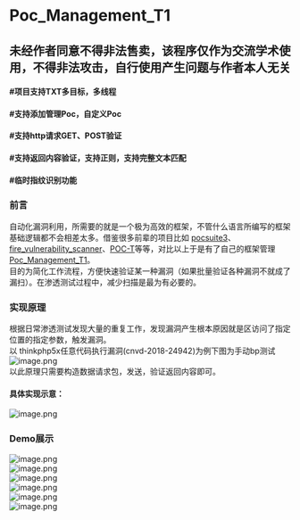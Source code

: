 # Poc_Management_T1
## 未经作者同意不得非法售卖，该程序仅作为交流学术使用，不得非法攻击，自行使用产生问题与作者本人无关

#### #项目支持TXT多目标，多线程  
#### #支持添加管理Poc，自定义Poc 
#### #支持http请求GET、POST验证
#### #支持返回内容验证，支持正则，支持完整文本匹配
#### #临时指纹识别功能



<a name="Gj6kC"></a>
### 前言
自动化漏洞利用，所需要的就是一个极为高效的框架，不管什么语言所编写的框架基础逻辑都不会相差太多。借鉴很多前辈的项目比如 [pocsuite3](https://github.com/knownsec/pocsuite3)、[fire_vulnerability_scanner](https://github.com/coodyer/fire_vulnerability_scanner)、[POC-T](https://github.com/Xyntax/POC-T)等等，对比以上于是有了自己的框架管理[Poc_Management_T1](https://github.com/AnotherVol/Poc_Management_T1)。<br />目的为简化工作流程，方便快速验证某一种漏洞（如果批量验证各种漏洞不就成了漏扫）。在渗透测试过程中，减少扫描是最为有必要的。
<a name="85FfB"></a>
### 实现原理
根据日常渗透测试发现大量的重复工作，发现漏洞产生根本原因就是区访问了指定位置的指定参数，触发漏洞。<br />以 thinkphp5x任意代码执行漏洞(cnvd-2018-24942)为例下图为手动bp测试<br />![image.png](https://cdn.nlark.com/yuque/0/2021/png/1969118/1613699751457-f92a8174-0e90-4197-9660-6227cb1ccab9.png#align=left&display=inline&height=693&margin=%5Bobject%20Object%5D&name=image.png&originHeight=1385&originWidth=2560&size=391087&status=done&style=none&width=1280)<br />以此原理只需要构造数据请求包，发送，验证返回内容即可。
<a name="PpfE6"></a>
#### 具体实现示意：
![image.png](https://cdn.nlark.com/yuque/0/2021/png/1969118/1613701706617-a5ce03f1-8d98-45a9-ae37-ee4a988f6c98.png#align=left&display=inline&height=729&margin=%5Bobject%20Object%5D&name=image.png&originHeight=1457&originWidth=2536&size=682056&status=done&style=none&width=1268)
<a name="9r9oy"></a>
#### 
<a name="kzYSz"></a>
### Demo展示
![image.png](https://cdn.nlark.com/yuque/0/2021/png/1969118/1613698180509-c6521023-cbc5-41e2-b849-4e8976961f42.png#align=left&display=inline&height=448&margin=%5Bobject%20Object%5D&name=image.png&originHeight=897&originWidth=1648&size=99732&status=done&style=none&width=824)<br />![image.png](https://cdn.nlark.com/yuque/0/2021/png/1969118/1613698101790-e4d46401-a567-4961-8d4d-4182fce510a7.png#align=left&display=inline&height=448&margin=%5Bobject%20Object%5D&name=image.png&originHeight=897&originWidth=1648&size=79596&status=done&style=none&width=824)<br />![image.png](https://cdn.nlark.com/yuque/0/2021/png/1969118/1613698267715-206ad942-5eba-4b63-9992-8b9a4cc41a8f.png#align=left&display=inline&height=543&margin=%5Bobject%20Object%5D&name=image.png&originHeight=1085&originWidth=2002&size=208429&status=done&style=none&width=1001)<br />![image.png](https://cdn.nlark.com/yuque/0/2021/png/1969118/1613698141469-aa1a8529-12b1-4817-8bab-e1f9f82cdce5.png#align=left&display=inline&height=470&margin=%5Bobject%20Object%5D&name=image.png&originHeight=939&originWidth=1829&size=126607&status=done&style=none&width=914.5)<br />![image.png](https://cdn.nlark.com/yuque/0/2021/png/1969118/1613698365227-e2010269-7119-4c98-bfc4-6ded9a3bdf52.png#align=left&display=inline&height=448&margin=%5Bobject%20Object%5D&name=image.png&originHeight=897&originWidth=1648&size=164113&status=done&style=none&width=824)<br />![image.png](https://cdn.nlark.com/yuque/0/2021/png/1969118/1613698387881-b490b510-1799-4aef-bb73-ef5313e9b7ec.png#align=left&display=inline&height=448&margin=%5Bobject%20Object%5D&name=image.png&originHeight=897&originWidth=1648&size=77900&status=done&style=none&width=824)

